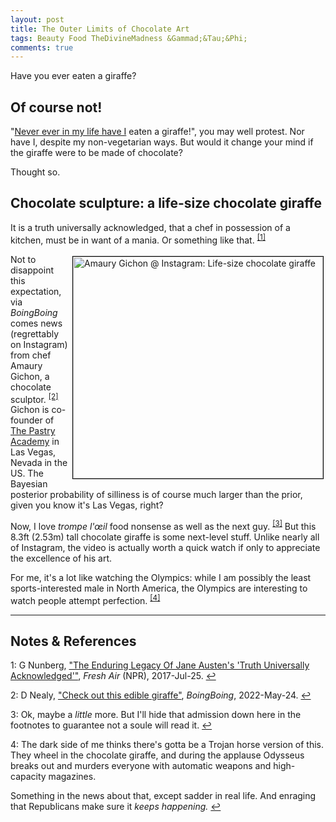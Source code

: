 ```yaml
---
layout: post
title: The Outer Limits of Chocolate Art
tags: Beauty Food TheDivineMadness &Gammad;&Tau;&Phi;
comments: true
---
```


Have you ever eaten a giraffe?  


## Of course not!  

"[Never ever in my life have I](https://ell.stackexchange.com/questions/89344/never-in-my-life-did-i-vs-never-in-my-life-had-i) eaten a giraffe!", you may well protest.  Nor have I, despite my non-vegetarian ways.  But would it change your mind if the giraffe were to be made of chocolate?  

Thought so.  


## Chocolate sculpture: a life-size chocolate giraffe  

It is a truth universally acknowledged, that a chef in possession of a kitchen, must be in
want of a mania.  Or something like that.  <sup id="fn1a">[[1]](#fn1)</sup>

<a href="https://www.instagram.com/reel/Cdn2ib8g3l9/?utm_source=ig_embed&ig_rid=fb002254-568e-4981-a835-25a07996ecdb"><img src="{{ site.baseurl }}/images/2022-05-28-chocolate-giraffe-ig-1.jpg" width="400" height="355" alt="Amaury Gichon @ Instagram: Life-size chocolate giraffe" title="Amaury Gichon @ Instagram: Life-size chocolate giraffe" style="float: right; margin: 3px 3px 3px 3px; border: 1px solid #000000;"></a>
Not to disappoint this expectation, via _BoingBoing_ comes news (regrettably on Instagram)
from chef Amaury Gichon, a chocolate sculptor. <sup id="fn2a">[[2]](#fn2)</sup>  Gichon is
co-founder of [The Pastry Academy](https://thepastryacademy.com/) in Las Vegas, Nevada in the US.
The Bayesian posterior probability of silliness is of course much larger than the prior,
given you know it's Las Vegas, right?  

Now, I love _trompe l'&oelig;il_ food nonsense as well as the next
guy.  <sup id="fn3a">[[3]](#fn3)</sup> But this 8.3ft (2.53m) tall chocolate giraffe is
some next-level stuff.  Unlike nearly all of Instagram, the video is actually worth a
quick watch if only to appreciate the excellence of his art.  

For me, it's a lot like watching the Olympics: while I am possibly the least
sports-interested male in North America, the Olympics are interesting to watch people
attempt perfection.  <sup id="fn4a">[[4]](#fn4)</sup>

---

## Notes &amp; References  

<!--
<sup id="fn1a">[[1]](#fn1)</sup>

<a id="fn1">1</a>: ***, ["***"](***), *** [↩](#fn1a)  

<a href="{{ site.baseurl }}/images/***">
  <img src="{{ site.baseurl }}/images/***" width="400" height="***" alt="***" title="***" style="float: right; margin: 3px 3px 3px 3px; border: 1px solid #000000;">
</a>

<iframe width="400" height="224" src="***" allow="accelerometer; encrypted-media; gyroscope; picture-in-picture" allowfullscreen style="float: right; margin: 3px 3px 3px 3px; border: 1px solid #000000;"></iframe>
-->

<a id="fn1">1</a>: G Nunberg, ["The Enduring Legacy Of Jane Austen's 'Truth Universally Acknowledged'"](https://www.npr.org/2017/07/25/538609475/the-enduring-legacy-of-jane-austens-truth-universally-acknowledged), _Fresh Air_ (NPR), 2017-Jul-25. [↩](#fn1a)  

<a id="fn2">2</a>: D Nealy, ["Check out this edible giraffe"](https://boingboing.net/2022/05/24/check-out-this-edible-giraffe.html), _BoingBoing_, 2022-May-24. [↩](#fn2a)  

<a id="fn3">3</a>: Ok, maybe a _little_ more.  But I'll hide that admission down here in the footnotes to guarantee not a soule will read it. [↩](#fn3a)  

<a id="fn4">4</a>: The dark side of me thinks there's gotta be a Trojan horse version of
this. They wheel in the chocolate giraffe, and during the applause Odysseus breaks out and
murders everyone with automatic weapons and high-capacity magazines.  

Something in the news about that, except sadder in real life.  And enraging that
Republicans make sure it _keeps happening._  [↩](#fn4a)  
